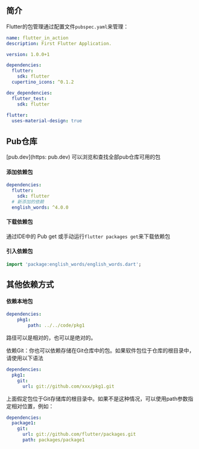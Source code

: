 ## 简介

Flutter的包管理通过配置文件`pubspec.yaml`来管理：

```yaml
name: flutter_in_action
description: First Flutter Application.

version: 1.0.0+1

dependencies:
  flutter:
    sdk: flutter
  cupertino_icons: ^0.1.2

dev_dependencies:
  flutter_test:
    sdk: flutter
    
flutter:
  uses-material-design: true
```

## Pub仓库

 [pub.dev](https: pub.dev) 可以浏览和查找全部pub仓库可用的包

#### 添加依赖包

```yaml
dependencies:
  flutter:
    sdk: flutter
  # 新添加的依赖
  english_words: ^4.0.0
```

#### 下载依赖包

通过IDE中的 Pub get 或手动运行`flutter packages get`来下载依赖包

#### 引入依赖包

```dart
import 'package:english_words/english_words.dart';
```

## 其他依赖方式

#### 依赖本地包

```yaml
dependencies:
	pkg1:
        path: ../../code/pkg1
```

路径可以是相对的，也可以是绝对的。

依赖Git：你也可以依赖存储在Git仓库中的包。如果软件包位于仓库的根目录中，请使用以下语法

```yaml
dependencies:
  pkg1:
    git:
      url: git://github.com/xxx/pkg1.git
```

上面假定包位于Git存储库的根目录中。如果不是这种情况，可以使用path参数指定相对位置，例如：

```yaml
dependencies:
  package1:
    git:
      url: git://github.com/flutter/packages.git
      path: packages/package1        
```